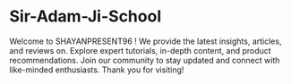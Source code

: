 # Sir-Adam-Ji-School
Welcome to SHAYANPRESENT96 ! We provide the latest insights, articles, and reviews on. Explore expert tutorials, in-depth content, and product recommendations. Join our community to stay updated and connect with like-minded enthusiasts. Thank you for visiting!
